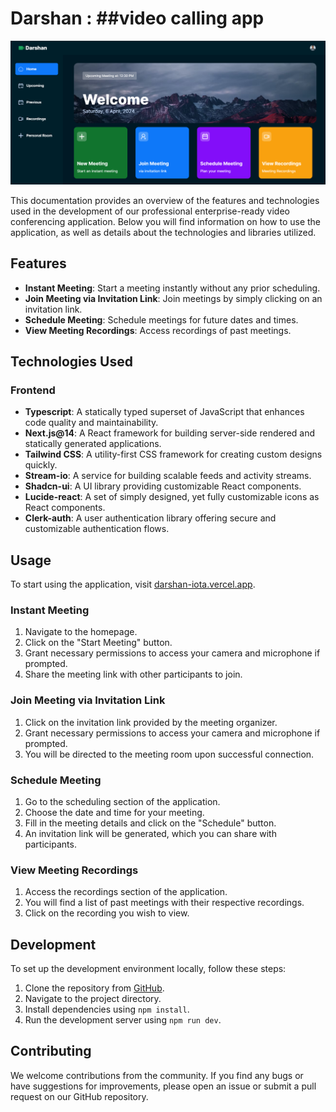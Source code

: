 # Darshan : ##video calling app
![video calling app](public/darshan.png)


This documentation provides an overview of the features and technologies used in the development of our professional enterprise-ready video conferencing application. Below you will find information on how to use the application, as well as details about the technologies and libraries utilized.

## Features

- **Instant Meeting**: Start a meeting instantly without any prior scheduling.
- **Join Meeting via Invitation Link**: Join meetings by simply clicking on an invitation link.
- **Schedule Meeting**: Schedule meetings for future dates and times.
- **View Meeting Recordings**: Access recordings of past meetings.

## Technologies Used

### Frontend

- **Typescript**: A statically typed superset of JavaScript that enhances code quality and maintainability.
- **Next.js@14**: A React framework for building server-side rendered and statically generated applications.
- **Tailwind CSS**: A utility-first CSS framework for creating custom designs quickly.
- **Stream-io**: A service for building scalable feeds and activity streams.
- **Shadcn-ui**: A UI library providing customizable React components.
- **Lucide-react**: A set of simply designed, yet fully customizable icons as React components.
- **Clerk-auth**: A user authentication library offering secure and customizable authentication flows.

## Usage

To start using the application, visit [darshan-iota.vercel.app](https://darshan-iota.vercel.app).

### Instant Meeting

1. Navigate to the homepage.
2. Click on the "Start Meeting" button.
3. Grant necessary permissions to access your camera and microphone if prompted.
4. Share the meeting link with other participants to join.

### Join Meeting via Invitation Link

1. Click on the invitation link provided by the meeting organizer.
2. Grant necessary permissions to access your camera and microphone if prompted.
3. You will be directed to the meeting room upon successful connection.

### Schedule Meeting

1. Go to the scheduling section of the application.
2. Choose the date and time for your meeting.
3. Fill in the meeting details and click on the "Schedule" button.
4. An invitation link will be generated, which you can share with participants.

### View Meeting Recordings

1. Access the recordings section of the application.
2. You will find a list of past meetings with their respective recordings.
3. Click on the recording you wish to view.

## Development

To set up the development environment locally, follow these steps:

1. Clone the repository from [GitHub](https://github.com/anirbansharma1996/darshan).
2. Navigate to the project directory.
3. Install dependencies using `npm install`.
4. Run the development server using `npm run dev`.

## Contributing

We welcome contributions from the community. If you find any bugs or have suggestions for improvements, please open an issue or submit a pull request on our GitHub repository.

